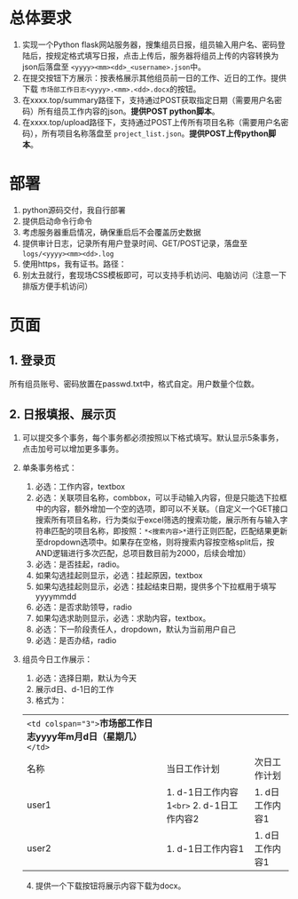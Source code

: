 # 总体要求

1. 实现一个Python flask网站服务器，搜集组员日报，组员输入用户名、密码登陆后，按规定格式填写日报，点击上传后，服务器将组员上传的内容转换为json后落盘至 ``<yyyy><mm><dd>_<username>.json``中。
2. 在提交按钮下方展示：按表格展示其他组员前一日的工作、近日的工作。提供下载 ``市场部工作日志<yyyy>.<mm>.<dd>.docx``的按钮。
3. 在xxxx.top/summary路径下，支持通过POST获取指定日期（需要用户名密码）所有组员工作内容的json。**提供POST python脚本**。
4. 在xxxx.top/upload路径下，支持通过POST上传所有项目名称（需要用户名密码），所有项目名称落盘至 ``project_list.json``。**提供POST上传python脚本**。

# 部署

1. python源码交付，我自行部署
2. 提供启动命令行命令
3. 考虑服务器重启情况，确保重启后不会覆盖历史数据
4. 提供审计日志，记录所有用户登录时间、GET/POST记录，落盘至 ``logs/<yyyy><mm><dd>.log``
5. 使用https，我有证书。路径：
6. 别太丑就行，套现场CSS模板即可，可以支持手机访问、电脑访问（注意一下排版方便手机访问）

# 页面

## 1. 登录页

所有组员账号、密码放置在passwd.txt中，格式自定。用户数量个位数。

## 2. 日报填报、展示页

1. 可以提交多个事务，每个事务都必须按照以下格式填写。默认显示5条事务，点击加号可以增加更多事务。
2. 单条事务格式：

   1. 必选：工作内容，textbox
   2. 必选：关联项目名称，combbox，可以手动输入内容，但是只能选下拉框中的内容，额外增加一个空的选项，即可以不关联。（自定义一个GET接口搜索所有项目名称，行为类似于excel筛选的搜索功能，展示所有与输入字符串匹配的项目名称，即按照：``*<搜索内容>*``进行正则匹配，匹配结果更新至dropdown选项中。如果存在空格，则将搜索内容按空格split后，按AND逻辑进行多次匹配，总项目数目前为2000，后续会增加）
   3. 必选：是否挂起，radio。
   4. 如果勾选挂起则显示，必选：挂起原因，textbox
   5. 如果勾选挂起则显示，必选：挂起结束日期，提供多个下拉框用于填写yyyymmdd
   6. 必选：是否求助领导，radio
   7. 如果勾选求助则显示，必选：求助内容，textbox。
   8. 必选：下一阶段责任人，dropdown，默认为当前用户自己
   9. 必选：是否办结，radio
3. 组员今日工作展示：

   1. 必选：选择日期，默认为今天
   2. 展示d日、d-1日的工作
   3. 格式为：

   |                                                                             |                                             |                 |
   | --------------------------------------------------------------------------- | ------------------------------------------- | --------------- |
   | `<td colspan="3">`**市场部工作日志yyyy年m月d日（星期几）**`</td>` |                                             |                 |
   | 名称                                                                        | 当日工作计划                                | 次日工作计划    |
   | user1                                                                       | 1. d-1日工作内容1`<br>` 2. d-1日工作内容2 | 1. d日工作内容1 |
   | user2                                                                       | 1. d-1日工作内容1                           | 1. d日工作内容1 |

   4. 提供一个下载按钮将展示内容下载为docx。
